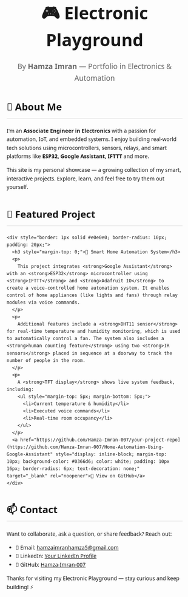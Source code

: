 <section style="max-width: 900px; margin: auto; padding: 40px 20px; font-family: 'Segoe UI', sans-serif; line-height: 1.6;">

  <h1 style="font-size: 2.8rem; text-align: center; margin-bottom: 10px;">🎮 Electronic Playground</h1>
  <p style="text-align: center; font-size: 1.2rem; color: #666; margin-bottom: 40px;">
    By <strong>Hamza Imran</strong> — Portfolio in Electronics & Automation
  </p>

  <section style="margin-bottom: 40px;">
    <h2 style="font-size: 1.6rem; border-bottom: 2px solid #eaeaea; padding-bottom: 8px;">👋 About Me</h2>
    <p>
      I'm an <strong>Associate Engineer in Electronics</strong> with a passion for automation, IoT, and embedded systems. I enjoy building real-world tech solutions using microcontrollers, sensors, relays, and smart platforms like <strong>ESP32, Google Assistant, IFTTT</strong> and more.
    </p>
    <p>
      This site is my personal showcase — a growing collection of my smart, interactive projects. Explore, learn, and feel free to try them out yourself.
    </p>
  </section>

  <section style="margin-bottom: 40px;">
    <h2 style="font-size: 1.6rem; border-bottom: 2px solid #eaeaea; padding-bottom: 8px;">🚀 Featured Project</h2>

    <div style="border: 1px solid #e0e0e0; border-radius: 10px; padding: 20px;">
      <h3 style="margin-top: 0;">🔌 Smart Home Automation System</h3>
      <p>
        This project integrates <strong>Google Assistant</strong> with an <strong>ESP32</strong> microcontroller using <strong>IFTTT</strong> and <strong>Adafruit IO</strong> to create a voice-controlled home automation system. It enables control of home appliances (like lights and fans) through relay modules via voice commands.
      </p>
      <p>
        Additional features include a <strong>DHT11 sensor</strong> for real-time temperature and humidity monitoring, which is used to automatically control a fan. The system also includes a <strong>human counting feature</strong> using two <strong>IR sensors</strong> placed in sequence at a doorway to track the number of people in the room.
      </p>
      <p>
        A <strong>TFT display</strong> shows live system feedback, including:
        <ul style="margin-top: 5px; margin-bottom: 5px;">
          <li>Current temperature & humidity</li>
          <li>Executed voice commands</li>
          <li>Real-time room occupancy</li>
        </ul>
      </p>
      <a href="https://github.com/Hamza-Imran-007/your-project-repo](https://github.com/Hamza-Imran-007/Home-Automation-Using-Google-Assistant" style="display: inline-block; margin-top: 10px; background-color: #0366d6; color: white; padding: 10px 16px; border-radius: 6px; text-decoration: none;" target="_blank" rel="noopener">🔗 View on GitHub</a>
    </div>
  </section>

  <section>
    <h2 style="font-size: 1.6rem; border-bottom: 2px solid #eaeaea; padding-bottom: 8px;">📫 Contact</h2>
    <p>
      Want to collaborate, ask a question, or share feedback? Reach out:
    </p>
    <ul>
      <li>📧 Email: <a href="mailto:hamzaimranhamza5@gmail.com">hamzaimranhamza5@gmail.com</a></li>
      <li>💼 LinkedIn: <a href="#">Your LinkedIn Profile</a></li>
      <li>🐙 GitHub: <a href="https://github.com/Hamza-Imran-007" target="_blank" rel="noopener">Hamza-Imran-007</a></li>
    </ul>
    <p>Thanks for visiting my Electronic Playground — stay curious and keep building! ⚡</p>
  </section>

</section>
